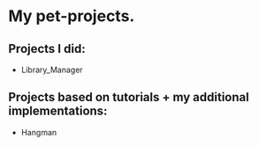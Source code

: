 # My pet-projects.

## Projects I did:
- Library_Manager

## Projects based on tutorials + my additional implementations:
- Hangman
